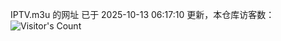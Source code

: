 IPTV.m3u 的网址 已于 2025-10-13 06:17:10 更新，本仓库访客数：![Visitor's Count](https://profile-counter.glitch.me/hero1898_tv/count.svg)
